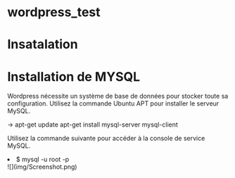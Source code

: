 # wordpress_test
# Insatalation 
  <h1>Installation de MYSQL</h1>
  <p>Wordpress nécessite un système de base de données pour stocker toute sa configuration. Utilisez la commande Ubuntu APT   pour installer le serveur MySQL.</p>
  <p> -> apt-get update apt-get install mysql-server mysql-client</p>
  <p>Utilisez la commande suivante pour accéder à la console de service MySQL.</p>
  <li>$ mysql -u root -p</li>
  ![](img/Screenshot.png)
